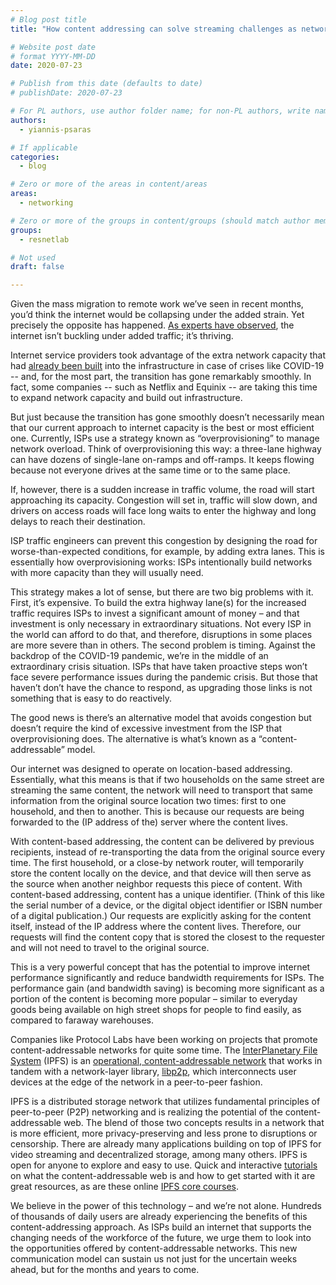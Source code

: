 ```yaml
---
# Blog post title
title: "How content addressing can solve streaming challenges as networks are overloaded"

# Website post date
# format YYYY-MM-DD
date: 2020-07-23

# Publish from this date (defaults to date)
# publishDate: 2020-07-23

# For PL authors, use author folder name; for non-PL authors, write name as in paper within ""
authors:
  - yiannis-psaras

# If applicable
categories:
  - blog

# Zero or more of the areas in content/areas
areas:
  - networking

# Zero or more of the groups in content/groups (should match author membership)
groups:
  - resnetlab

# Not used
draft: false

---
```

Given the mass migration to remote work we’ve seen in recent months, you’d think the internet would be collapsing under the added strain. Yet precisely the opposite has happened. [As experts have observed](https://www.technologyreview.com/2020/04/07/998552/why-the-coronavirus-lockdown-is-making-the-internet-better-than-ever/), the internet isn’t buckling under added traffic; it’s thriving.

Internet service providers took advantage of the extra network capacity that had [already been built](https://www.networkworld.com/article/3541357/why-didnt-covid-19-break-the-internet.html) into the infrastructure in case of crises like COVID-19 -- and, for the most part, the transition has gone remarkably smoothly. In fact, some companies -- such as Netflix and Equinix -- are taking this time to expand network capacity and build out infrastructure.

But just because the transition has gone smoothly doesn’t necessarily mean that our current approach to internet capacity is the best or most efficient one. Currently, ISPs use a strategy known as “overprovisioning” to manage network overload. Think of overprovisioning this way: a three-lane highway can have dozens of single-lane on-ramps and off-ramps. It keeps flowing because not everyone drives at the same time or to the same place.

If, however, there is a sudden increase in traffic volume, the road will start approaching its capacity. Congestion will set in, traffic will slow down, and drivers on access roads will face long waits to enter the highway and long delays to reach their destination.

ISP traffic engineers can prevent this congestion by designing the road for worse-than-expected conditions, for example, by adding extra lanes. This is essentially how overprovisioning works: ISPs intentionally build networks with more capacity than they will usually need.

This strategy makes a lot of sense, but there are two big problems with it. First, it’s expensive. To build the extra highway lane(s) for the increased traffic requires ISPs to invest a significant amount of money – and that investment is only necessary in extraordinary situations. Not every ISP in the world can afford to do that, and therefore, disruptions in some places are more severe than in others. The second problem is timing. Against the backdrop of the COVID-19 pandemic, we’re in the middle of an extraordinary crisis situation. ISPs that have taken proactive steps won’t face severe performance issues during the pandemic crisis. But those that haven’t don’t have the chance to respond, as upgrading those links is not something that is easy to do reactively.

The good news is there’s an alternative model that avoids congestion but doesn’t require the kind of excessive investment from the ISP that overprovisioning does. The alternative is what’s known as a “content-addressable” model.

Our internet was designed to operate on location-based addressing. Essentially, what this means is that if two households on the same street are streaming the same content, the network will need to transport that same information from the original source location two times: first to one household, and then to another. This is because our requests are being forwarded to the (IP address of the) server where the content lives.

With content-based addressing, the content can be delivered by previous recipients, instead of re-transporting the data from the original source every time. The first household, or a close-by network router, will temporarily store the content locally on the device, and that device will then serve as the source when another neighbor requests this piece of content. With content-based addressing, content has a unique identifier. (Think of this like the serial number of a device, or the digital object identifier or ISBN number of a digital publication.) Our requests are explicitly asking for the content itself, instead of the IP address where the content lives. Therefore, our requests will find the content copy that is stored the closest to the requester and will not need to travel to the original source.

This is a very powerful concept that has the potential to improve internet performance significantly and reduce bandwidth requirements for ISPs. The performance gain (and bandwidth saving) is becoming more significant as a portion of the content is becoming more popular – similar to everyday goods being available on high street shops for people to find easily, as compared to faraway warehouses.

Companies like Protocol Labs have been working on projects that promote content-addressable networks for quite some time. The [InterPlanetary File System](http://docs.ipfs.io) (IPFS) is an [operational, content-addressable network](https://www.youtube.com/watch?v=0IGzEYixJHk) that works in tandem with a network-layer library, [libp2p](http://libp2p.io), which interconnects user devices at the edge of the network in a peer-to-peer fashion.

IPFS is a distributed storage network that utilizes fundamental principles of peer-to-peer (P2P) networking and is realizing the potential of the content-addressable web. The blend of those two concepts results in a network that is more efficient, more privacy-preserving and less prone to disruptions or censorship. There are already many applications building on top of IPFS for video streaming and decentralized storage, among many others. IPFS is open for anyone to explore and easy to use. Quick and interactive [tutorials](https://proto.school/#/) on what the content-addressable web is and how to get started with it are great resources, as are these online [IPFS core courses](https://www.youtube.com/playlist?list=PLuhRWgmPaHtSsHMhjeWpfOzr8tonPaePu).

We believe in the power of this technology – and we’re not alone. Hundreds of thousands of daily users are already experiencing the benefits of this content-addressing approach. As ISPs build an internet that supports the changing needs of the workforce of the future, we urge them to look into the opportunities offered by content-addressable networks. This new communication model can sustain us not just for the uncertain weeks ahead, but for the months and years to come.
